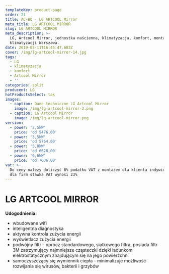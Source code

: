```yaml
---
templateKey: product-page
order: 21
title: AC-BQ - LG ARTCOOL Mirror
meta_title: LG ARTCOOL MIRROR
slug: LG ARTCOOL MIRROR
meta_description: >-
  LG, Artcool Mirror, jednostka naścienna, klimatyzacja, komfort, montaż
  klimatyzacji Warszawa.
date: 2019-05-11T16:45:47.683Z
cover: /img/lg-artcool-mirror-14.jpg
tags:
  - LG
  - klimatyzacja
  - komfort
  - Artcool Mirror
  - ''
categories: split
producent: LG
hotProductsSelect: tak
images:
  - caption: Dane techniczne LG Artcool Mirror
    image: /img/lg-artcool-mirror-2.png
  - caption: LG Artcool Mirror
    image: /img/lg-artcool-mirror.png
version:
  - power: '2,5kW'
    price: 'od 5476,00'
  - power: '3,5kW'
    price: 'od 5764,00'
  - power: '5,0kW'
    price: 'od 6628,00'
  - power: '6,6kW'
    price: 'od 7636,00'
vat: >-
  Do ceny należy doliczyć 8% podatku VAT z montażem dla klienta indywidualnego,
  dla firm stawka VAT wynosi 23%
---
```

# **LG ARTCOOL MIRROR**

**Udogodnienia:**

* wbudowane wifi
* inteligentna diagnostyka
* aktywna kontrola zużycia energii
* wyświetlacz zużycia energii
* podwójny filtr - oprócz standardowego, siatkowego filtra, posiada filtr 3M zatrzymujący najmniejsze cząsteczki dzięki ładunkom elektrostatycznym znajdującym się na jego powierzchni 
* samoczyszczący się wymiennik ciepła - minimalizuje możliwość rozwijania się wirusów, bakterii i grzybów
